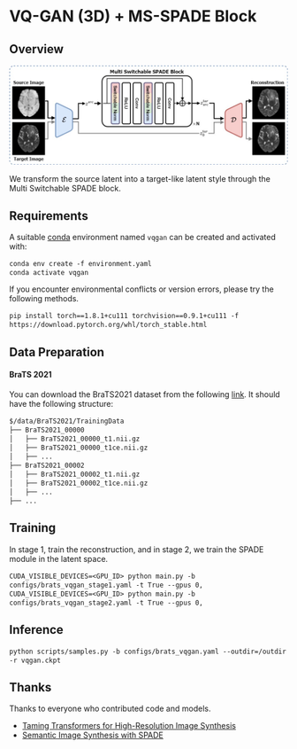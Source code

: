 # VQ-GAN (3D) + MS-SPADE Block

## Overview

![VQGAN](/asset/VQGAN.jpg)

We transform the source latent into a target-like latent style through the Multi Switchable SPADE block.



## Requirements

A suitable [conda](https://conda.io/) environment named `vqgan` can be created and activated with:

```
conda env create -f environment.yaml
conda activate vqgan
```

If you encounter environmental conflicts or version errors, please try the following methods.

```
pip install torch==1.8.1+cu111 torchvision==0.9.1+cu111 -f https://download.pytorch.org/whl/torch_stable.html
```



## Data Preparation

#### BraTS 2021

You can download the BraTS2021 dataset from the following [link](https://www.synapse.org/#!Synapse:syn25829067/wiki/610863 ). It should have the following structure:

```
$/data/BraTS2021/TrainingData
├── BraTS2021_00000
│   ├── BraTS2021_00000_t1.nii.gz
│   ├── BraTS2021_00000_t1ce.nii.gz
│   ├── ...
├── BraTS2021_00002
│   ├── BraTS2021_00002_t1.nii.gz
│   ├── BraTS2021_00002_t1ce.nii.gz
│   ├── ...
├── ...
```



## Training

In stage 1, train the reconstruction, and in stage 2, we train the SPADE module in the latent space.

```
CUDA_VISIBLE_DEVICES=<GPU_ID> python main.py -b configs/brats_vqgan_stage1.yaml -t True --gpus 0,
CUDA_VISIBLE_DEVICES=<GPU_ID> python main.py -b configs/brats_vqgan_stage2.yaml -t True --gpus 0,
```



## Inference

```
python scripts/samples.py -b configs/brats_vqgan.yaml --outdir=/outdir -r vqgan.ckpt
```





## Thanks 
Thanks to everyone who contributed code and models.

- [Taming Transformers for High-Resolution Image Synthesis](https://github.com/CompVis/taming-transformers) 
- [Semantic Image Synthesis with SPADE](https://github.com/NVlabs/SPADE)

